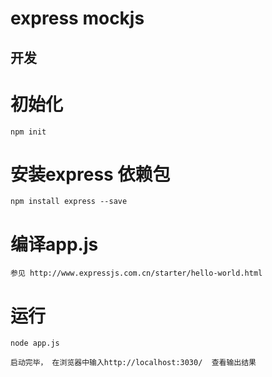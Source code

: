 # express mockjs

## 开发

# 初始化
    npm init

# 安装express 依赖包
    npm install express --save
    

# 编译app.js
    参见 http://www.expressjs.com.cn/starter/hello-world.html

# 运行
    node app.js
    
    启动完毕， 在浏览器中输入http://localhost:3030/  查看输出结果
